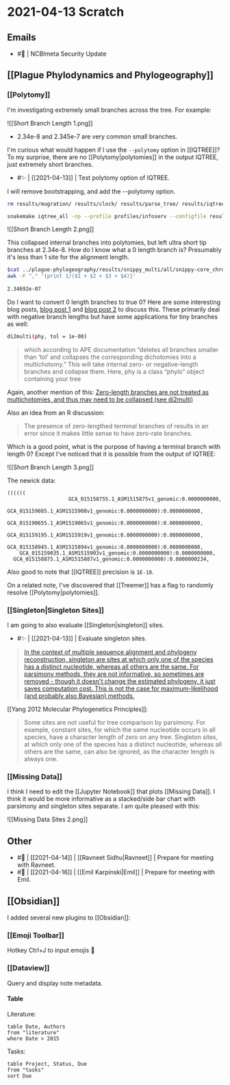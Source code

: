 # 2021-04-13 Scratch

## Emails

- #🚂 | NCBImeta Security Update 

## [[Plague Phylodynamics and Phylogeography]]

### [[Polytomy]]

I'm investigating extremely small branches across the tree. For example:

![[Short Branch Length 1.png]]

- 2.34e-8 and 2.345e-7 are very common small branches.

I'm curious what would happen if I use the ```--polytomy``` option in [[IQTREE]]? To my surprise, there are no [[Polytomy|polytomies]] in the output IQTREE, just extremely short branches.

- #✨ | [[2021-04-13]] | Test polytomy option of IQTREE.

I will remove bootstrapping, and add the --polytomy option.

```bash
rm results/mugration/ results/clock/ results/parse_tree/ results/iqtree/ results/snippy_multi/

snakemake iqtree_all -np --profile profiles/infoserv --configfile results/config/snakemake.yaml
```

![[Short Branch Length 2.png]]

This collapsed internal branches into polytomies, but left ultra short tip branches at 2.34e-8. How do I know what a 0 length branch is? Presumably it's less than 1 site for the alignment length.
```bash
$cat ../plague-phylogeography/results/snippy_multi/all/snippy-core_chromosome.full.constant_sites.txt | \
awk -F "," '{print 1/($1 + $2 + $3 + $4)}'
 
2.34692e-07
```

Do I want to convert 0 length branches to true 0? Here are some interesting blog posts, [blog post 1](https://justinbagley.rbind.io/2016/03/01/dealing-negative-phylogenetic-branch-lengths-beast-starting-trees/) and [blog post 2](http://boopsboops.blogspot.com/2010/10/negative-branch-lengths-in-neighbour.html) to discuss this. These primarily deal with negative branch lengths but have some applications for tiny branches as well:

```bash
di2multi(phy, tol = 1e-08)
```

>which according to APE documentation “deletes all branches smaller than ‘tol’ and collapses the corresponding dichotomies into a multichotomy.” This will take internal zero- or negative-length branches and collapse them. Here, phy is a class “phylo” object containing your tree

Again, another mention of this:
[Zero-length branches are not treated as multichotomies, and thus may need to be collapsed (see di2multi)](https://rdrr.io/cran/ape/man/compute.brlen.html)

Also an idea from an R discussion:

>The presence of zero-lengthed terminal branches of results in an error since it makes little sense to have zero-rate branches.

Which is a good point, what is the purpose of having a terminal branch with length 0? Except I've noticed that it is possible from the output of IQTREE:

![[Short Branch Length 3.png]]

The newick data:
```text
((((((
  					GCA_015158755.1_ASM1515875v1_genomic:0.0000000000,
  					GCA_015159085.1_ASM1515908v1_genomic:0.0000000000):0.0000000000,
  				GCA_015190655.1_ASM1519065v1_genomic:0.0000000000):0.0000000000,
  			GCA_015159195.1_ASM1515919v1_genomic:0.0000000000):0.0000000000,
  		GCA_015158945.1_ASM1515894v1_genomic:0.0000000000):0.0000000000,
  	GCA_015159035.1_ASM1515903v1_genomic:0.0000000000):0.0000000000,
  GCA_015158875.1_ASM1515887v1_genomic:0.0000000000):0.0000000234,
```

Also good to note that [[IQTREE]] precision is ```1E-10```.

On a related note, I've discovered that [[Treemer]] has a flag to randomly resolve [[Polytomy|polytomies]].

### [[Singleton|Singleton Sites]]

I am going to also evaluate [[Singleton|singleton]] sites.

- #✨ | [[2021-04-13]] | Evaluate singleton sites.

> [In the context of multiple sequence alignment and phylogeny reconstruction, singleton are sites at which only one of the species has a distinct nucleotide, whereas all others are the same. For parsimony methods, they are not informative, so sometimes are removed - though it doesn't change the estimated phylogeny, it just saves computation cost. This is not the case for maximum-likelihood (and probably also Bayesian) methods.](https://www.biostars.org/p/376899/)

[[Yang 2012 Molecular Phylogenetics Principles]]:
> Some sites are not useful for tree comparison by parsimony. For example, constant sites, for which the same nucleotide occurs in all species, have a character length of zero on any tree. Singleton sites, at which only one of the species has a distinct nucleotide, whereas all others are the same, can also be ignored, as the character length is always one.

### [[Missing Data]]

I think I need to edit the [[Jupyter Notebook]] that plots [[Missing Data]]. I think it would be more informative as a stacked/side bar chart with parsimony and singleton sites separate. I am quite pleased with this:

![[Missing Data Sites 2.png]]

## Other

- #🧨 | [[2021-04-14]] | [[Ravneet Sidhu|Ravneet]] |  Prepare for meeting with Ravneet.
- #🧨 | [[2021-04-16]] | [[Emil Karpinski|Emil]] |   Prepare for meeting with Emil.

## [[Obsidian]]

I added several new plugins to [[Obsidian]]:

### [[Emoji Toolbar]]
Hotkey Ctrl+J to input emojis 🦈

### [[Dataview]]
Query and display note metadata.

#### Table

Literature:

```dataview
table Date, Authors
from "literature"
where Date > 2015
```

Tasks:

```dataview
table Project, Status, Due
from "tasks"
sort Due
```